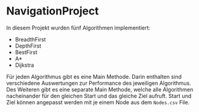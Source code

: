 # NavigationProject
In diesem Projekt wurden fünf Algorithmen implementiert: 
- BreadthFirst
- DepthFirst
- BestFirst
- A*
- Dijkstra

Für jeden Algorithmus gibt es eine Main Methode. Darin enthalten sind verschiedene Auswertungen zur Performance des jeweiligen Algorithmus.
Des Weiteren gibt es eine separate Main Methode, welche alle Algorithmen nacheinander für den gleichen Start und das gleiche Ziel aufruft. Start und Ziel können angepasst werden mit je einem Node aus dem `Nodes.csv` File. 
